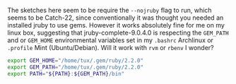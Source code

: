 The sketches here seem to be require the `--nojruby` flag to run, which seems to be Catch-22, since conventionally it was thought you needed an installed jruby to use gems. However it works absolutely fine for me on my linux box, suggesting that jruby-complete-9.0.4.0 is respecting the `GEM_PATH` and or `GEM_HOME` environmental variables set in my `.bashrc` Archlinux or `.profile` Mint (Ubuntu/Debian). Will it work with `rvm` or `rbenv` I wonder?

```bash
export GEM_HOME="/home/tux/.gem/ruby/2.2.0"
export GEM_PATH="/home/tux/.gem/ruby/2.2.0"
export PATH="${PATH}:${GEM_PATH}/bin"
```
